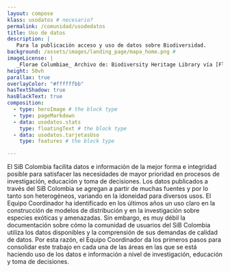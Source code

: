 ```yaml
---
layout: compose
klass: usodatos # necesario?
permalink: /comunidad/usodedatos
title: Uso de datos
description: |
   Para la publicación acceso y uso de datos sobre Biodiversidad.
background: /assets/images/landing_page/mapa_home.png #
imageLicense: |
   _Florae Columbiae_ Archivo de: Biodiversity Heritage Library vía [Flickr](https://www.flickr.com/photos/biodivlibrary/8205952042/in/album-72157632062538373/)
height: 50vh
parallax: true
overlayColor: "#ffffffbb" 
hasTextShadow: true
hasBlackText: true
composition:
  - type: heroImage # the block type
  - type: pageMarkdown
  - data: usodatos.stats
    type: floatingText # the block type
  - data: usodatos.tarjetasUso
    type: features # the block type

---
```


El SiB Colombia facilita datos e información de la mejor forma e integridad posible para satisfacer las necesidades de mayor prioridad en procesos de investigación, educación y toma de decisiones. Los datos publicados a través del SiB Colombia se agregan a partir de muchas fuentes y por lo tanto son heterogéneos, variando en la idoneidad para diversos usos. El Equipo Coordinador ha identificado en los últimos años un uso claro en la construcción de modelos de distribución y en la investigación sobre especies exóticas y amenazadas. Sin embargo, es muy débil la documentación sobre cómo la comunidad de usuarios del SiB Colombia utiliza los datos disponibles y la comprensión de sus demandas de calidad de datos. Por esta razón, el Equipo Coordinador da los primeros pasos para consolidar este trabajo en cada una de las áreas en las que se está haciendo uso de los datos e información a nivel de investigación, educación y toma de decisiones.
